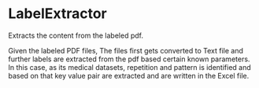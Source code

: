 # LabelExtractor
Extracts the content from the labeled pdf.


Given the labeled PDF files, The files first gets converted to Text file and further labels are extracted from the pdf based 
certain known parameters. In this case, as its medical datasets, repetition and pattern is identified and based on that 
key value pair are extracted and are written in the Excel file.
